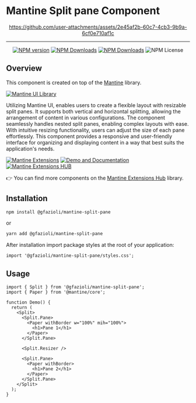 # Mantine Split pane Component

<div align="center">

  https://github.com/user-attachments/assets/2e45af2b-60c7-4cb3-9b9a-6cf0e710af1c
  
</div>

---

<div align="center">

  [![NPM version](https://img.shields.io/npm/v/%40gfazioli%2Fmantine-split-pane?style=for-the-badge)](https://www.npmjs.com/package/@gfazioli/mantine-split-pane)
  [![NPM Downloads](https://img.shields.io/npm/dm/%40gfazioli%2Fmantine-split-pane?style=for-the-badge)](https://www.npmjs.com/package/@gfazioli/mantine-split-pane)
  [![NPM Downloads](https://img.shields.io/npm/dy/%40gfazioli%2Fmantine-split-pane?style=for-the-badge&label=%20&color=f90)](https://www.npmjs.com/package/@gfazioli/mantine-split-pane)
  ![NPM License](https://img.shields.io/npm/l/%40gfazioli%2Fmantine-split-pane?style=for-the-badge)


</div>

## Overview

This component is created on top of the [Mantine](https://mantine.dev/) library.

[![Mantine UI Library](https://img.shields.io/badge/-MANTINE_UI_LIBRARY-blue?style=for-the-badge&labelColor=black&logo=mantine
)](https://mantine.dev/)

Utilizing Mantine UI, enables users to create a flexible layout with resizable split panes. It supports both vertical and horizontal splitting, allowing the arrangement of content in various configurations. The component seamlessly handles nested split panes, enabling complex layouts with ease.
With intuitive resizing functionality, users can adjust the size of each pane effortlessly. This component provides a responsive and user-friendly interface for organizing and displaying content in a way that best suits the application's needs.

[![Mantine Extensions](https://img.shields.io/badge/-Watch_the_Video-blue?style=for-the-badge&labelColor=black&logo=youtube
)](https://www.youtube.com/playlist?list=PL85tTROKkZrWyqCcmNCdWajpx05-cTal4)
[![Demo and Documentation](https://img.shields.io/badge/-Demo_%26_Documentation-blue?style=for-the-badge&labelColor=black&logo=typescript
)](https://gfazioli.github.io/mantine-split-pane/)
[![Mantine Extensions HUB](https://img.shields.io/badge/-Mantine_Extensions_Hub-blue?style=for-the-badge&labelColor=blue
)](https://mantine-extensions.vercel.app/)

👉 You can find more components on the [Mantine Extensions Hub](https://mantine-extensions.vercel.app/) library.

## Installation

```sh
npm install @gfazioli/mantine-split-pane
```
or 

```sh
yarn add @gfazioli/mantine-split-pane
```

After installation import package styles at the root of your application:

```tsx
import '@gfazioli/mantine-split-pane/styles.css';
```

## Usage

```tsx
import { Split } from '@gfazioli/mantine-split-pane';
import { Paper } from '@mantine/core';

function Demo() {
  return (
    <Split>
      <Split.Pane>
        <Paper withBorder w="100%" mih="100%">
          <h1>Pane 1</h1>
        </Paper>
      </Split.Pane>

      <Split.Resizer />

      <Split.Pane>
        <Paper withBorder>
          <h1>Pane 2</h1>
        </Paper>
      </Split.Pane>
    </Split>
  );
}
```



